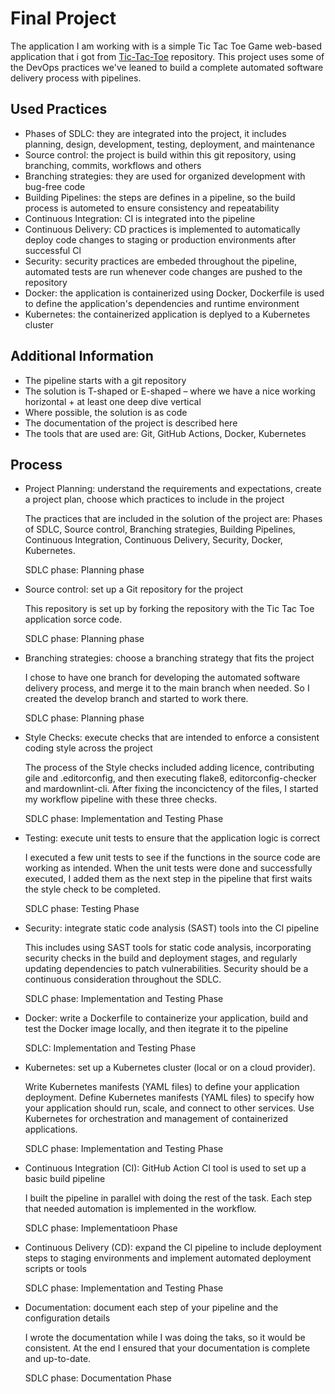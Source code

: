 # Final Project

The application I am working with is a simple Tic Tac Toe Game web-based
application that i got from [Tic-Tac-Toe](https://github.com/BornaSepic/Tic-Tac-Toe)
repository. This project uses some of the DevOps practices we've leaned
to build a complete automated software delivery process with pipelines.

## Used Practices

- Phases of SDLC: they are integrated into the project, it includes
planning, design, development, testing, deployment, and maintenance
- Source control: the project is build within this git repository,
using branching, commits, workflows and others
- Branching strategies: they are used for organized development with
bug-free code
- Building Pipelines: the steps are defines in a pipeline, so the
build process is autometed to ensure consistency and repeatability
- Continuous Integration: CI is integrated into the pipeline
- Continuous Delivery: CD practices is implemented to automatically
deploy code changes to staging or production environments after
successful Cl
- Security: security practices are embeded throughout the pipeline,
automated tests are run whenever code changes are pushed to the repository
- Docker: the application is containerized using Docker, Dockerfile is
used to define the application's dependencies and runtime environment
- Kubernetes: the containerized application is deplyed to a Kubernetes
cluster

## Additional Information

- The pipeline starts with a git repository
- The solution is T-shaped or E-shaped – where we have a nice working
horizontal + at least one deep dive vertical
- Where possible, the solution is as code
- The documentation of the project is described here
- The tools that are used are: Git, GitHub Actions, Docker, Kubernetes

## Process

- Project Planning: understand the requirements and expectations, create
a project plan, choose which practices to include in the project

  The practices that are included in the solution of the project are:
Phases of SDLC, Source control, Branching strategies, Building Pipelines,
Continuous Integration, Continuous Delivery, Security, Docker, Kubernetes.

  SDLC phase: Planning phase
- Source control: set up a Git repository for the project

  This repository is set up by forking the repository with the Tic Tac Toe
application sorce code.

  SDLC phase: Planning phase
- Branching strategies: choose a branching strategy that fits the project

  I chose to have one branch for developing the automated software delivery
process, and merge it to the main branch when needed. So I created the
develop branch and started to work there.

  SDLC phase: Planning phase
- Style Checks: execute checks that are intended to enforce a consistent
coding style across the project

  The process of the Style checks included adding licence, contributing gile
and .editorconfig, and then executing flake8, editorconfig-checker and
mardownlint-cli. After fixing the inconcictency of the files, I started my
workflow pipeline with these three checks.

  SDLC phase: Implementation and Testing Phase
- Testing: execute unit tests to ensure that the application logic is correct

  I executed a few unit tests to see if the functions in the source code are
working as intended. When the unit tests were done and successfully executed,
I added them as the next step in the pipeline that first waits the style
check to be completed.

  SDLC phase: Testing Phase
- Security: integrate static code analysis (SAST) tools into the Cl pipeline

  This includes using SAST tools for static code analysis, incorporating security
checks in the build and deployment stages, and regularly updating dependencies
to patch vulnerabilities. Security should be a continuous consideration
throughout the SDLC.

  SDLC phase: Implementation and Testing Phase

- Docker: write a Dockerfile to containerize your application, build and test
the Docker image locally, and then itegrate it to the pipeline

  SDLC: Implementation and Testing Phase

- Kubernetes: set up a Kubernetes cluster (local or on a cloud provider).

  Write Kubernetes manifests (YAML files) to define your application deployment.
Define Kubernetes manifests (YAML files) to specify how your application should
run, scale, and connect to other services. Use Kubernetes for orchestration and
management of containerized applications.

  SDLC phase: Implementation and Testing Phase

- Continuous Integration (CI): GitHub Action Cl tool is used to set up a basic
build pipeline

  I built the pipeline in parallel with doing the rest of the task. Each step
that needed automation is implemented in the workflow.

  SDLC phase: Implementatioon Phase

- Continuous Delivery (CD): expand the Cl pipeline to include deployment steps
to staging environments and implement automated deployment scripts or tools

  SDLC phase: Implementation and Testing Phase

- Documentation: document each step of your pipeline and the configuration details

  I wrote the documentation while I was doing the taks, so it would be consistent.
At the end I ensured that your documentation is complete and up-to-date.

  SDLC phase: Documentation Phase
